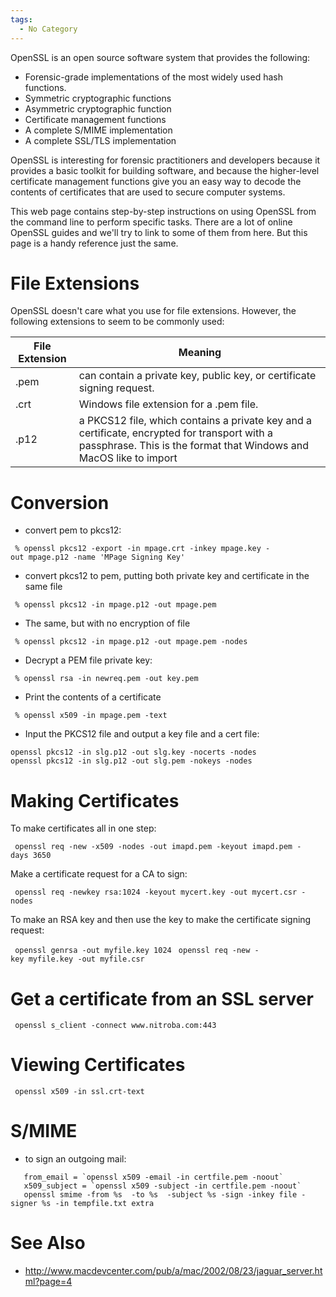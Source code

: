```yaml
---
tags:
  - No Category
---
```

OpenSSL is an open source software system that provides the following:

- Forensic-grade implementations of the most widely used hash functions.
- Symmetric cryptographic functions
- Asymmetric cryptographic function
- Certificate management functions
- A complete S/MIME implementation
- A complete SSL/TLS implementation

OpenSSL is interesting for forensic practitioners and developers because
it provides a basic toolkit for building software, and because the
higher-level certificate management functions give you an easy way to
decode the contents of certificates that are used to secure computer
systems.

This web page contains step-by-step instructions on using OpenSSL from
the command line to perform specific tasks. There are a lot of online
OpenSSL guides and we'll try to link to some of them from here. But this
page is a handy reference just the same.

# File Extensions

OpenSSL doesn't care what you use for file extensions. However, the
following extensions to seem to be commonly used:

| File Extension | Meaning                                                                                                                                                            |
|----------------|--------------------------------------------------------------------------------------------------------------------------------------------------------------------|
| .pem           | can contain a private key, public key, or certificate signing request.                                                                                             |
| .crt           | Windows file extension for a .pem file.                                                                                                                            |
| .p12           | a PKCS12 file, which contains a private key and a certificate, encrypted for transport with a passphrase. This is the format that Windows and MacOS like to import |

# Conversion

- convert pem to pkcs12:

` % openssl pkcs12 -export -in mpage.crt -inkey mpage.key -out mpage.p12 -name 'MPage Signing Key'`

- convert pkcs12 to pem, putting both private key and certificate in the
  same file

` % openssl pkcs12 -in mpage.p12 -out mpage.pem`

- The same, but with no encryption of file

` % openssl pkcs12 -in mpage.p12 -out mpage.pem -nodes`

- Decrypt a PEM file private key:

` % openssl rsa -in newreq.pem -out key.pem`

- Print the contents of a certificate

` % openssl x509 -in mpage.pem -text`

- Input the PKCS12 file and output a key file and a cert file:

`openssl pkcs12 -in slg.p12 -out slg.key -nocerts -nodes`
`openssl pkcs12 -in slg.p12 -out slg.pem -nokeys -nodes`

# Making Certificates

To make certificates all in one step:

` openssl req -new -x509 -nodes -out imapd.pem -keyout imapd.pem -days 3650`

Make a certificate request for a CA to sign:

` openssl req -newkey rsa:1024 -keyout mycert.key -out mycert.csr -nodes`

To make an RSA key and then use the key to make the certificate signing
request:

` openssl genrsa -out myfile.key 1024`
` openssl req -new -key myfile.key -out myfile.csr`

# Get a certificate from an SSL server

` openssl s_client -connect www.nitroba.com:443`

# Viewing Certificates

` openssl x509 -in ssl.crt-text`

# S/MIME

- to sign an outgoing mail:

``    from_email = `openssl x509 -email -in certfile.pem -noout` ``
``    x509_subject = `openssl x509 -subject -in certfile.pem -noout` ``
`   openssl smime -from %s  -to %s  -subject %s -sign -inkey file -signer %s -in tempfile.txt extra`

# See Also

- <http://www.macdevcenter.com/pub/a/mac/2002/08/23/jaguar_server.html?page=4>